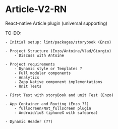 # Article-V2-RN
React-native Article plugin (universal supporting)


TO-DO: 
    
    - Initial setup: lint/packages/storybook (Enzo)

    - Project Structure (Enzo/Antoine/Vlad/Giorgio)
        - Discuss with Antoine
        
    - Project requirements
        - Dynamic style or Templates ?
        - Full modular components
        - Analytics
        - Zapp Native component implementations
        - Unit Tests    

    - First Test with storyBook and unit Test (Enzo)

    - App Container and Routing (Enzo ??)
        - fullscreen/Not_fullscreen plugin
        - Android/ioS (iphoneX with safearea)
 
    - Dynamic Header (??)
    
    
